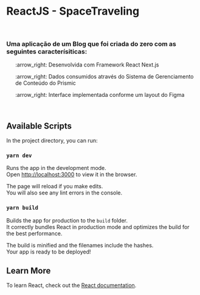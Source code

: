 # ReactJS - SpaceTraveling 

<br>

### Uma aplicação de um Blog que foi criada do zero com as seguintes caracterísiticas:</h3>

  <ul>:arrow_right: Desenvolvida com Framework React Next.js</ul>
  <ul>:arrow_right: Dados consumidos através do Sistema de Gerenciamento de Conteúdo do Prismic</ul>
  <ul>:arrow_right: Interface implementada conforme um layout do Figma</ul>
<br>

## Available Scripts

In the project directory, you can run:

### `yarn dev`

Runs the app in the development mode.\
Open [http://localhost:3000](http://localhost:3000) to view it in the browser.

The page will reload if you make edits.\
You will also see any lint errors in the console.

### `yarn build`

Builds the app for production to the `build` folder.\
It correctly bundles React in production mode and optimizes the build for the best performance.

The build is minified and the filenames include the hashes.\
Your app is ready to be deployed!


## Learn More

To learn React, check out the [React documentation](https://reactjs.org/).

